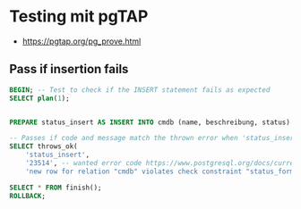 # Testing mit pgTAP

-   <https://pgtap.org/pg_prove.html>

## Pass if insertion fails 

``` sql
BEGIN; -- Test to check if the INSERT statement fails as expected
SELECT plan(1);


PREPARE status_insert AS INSERT INTO cmdb (name, beschreibung, status) VALUES ('foobar', 'barfoo', 'online');

-- Passes if code and message match the thrown error when 'status_insert' is executed
SELECT throws_ok(
    'status_insert',
    '23514', -- wanted error code https://www.postgresql.org/docs/current/errcodes-appendix.html
    'new row for relation "cmdb" violates check constraint "status_format"'); -- wanted shown message

SELECT * FROM finish();
ROLLBACK;
```
